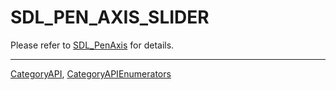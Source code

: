 # SDL_PEN_AXIS_SLIDER

Please refer to [SDL_PenAxis](SDL_PenAxis) for details.

----
[CategoryAPI](CategoryAPI), [CategoryAPIEnumerators](CategoryAPIEnumerators)

